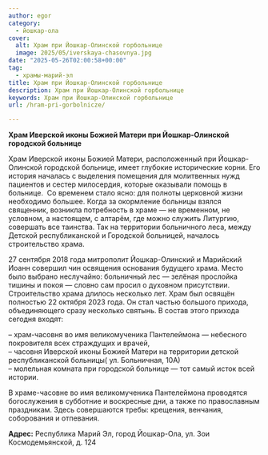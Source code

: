 ```yaml
---
author: egor
category:
  - йошкар-ола
cover:
  alt: Храм при Йошкар-Олинской горбольнице
  image: 2025/05/iverskaya-chasovnya.jpg
date: "2025-05-26T02:00:58+00:00"
tag:
  - храмы-марий-эл
title: Храм при Йошкар-Олинской горбольнице
description: Храм при Йошкар-Олинской горбольнице
keywords: Храм при Йошкар-Олинской горбольнице
url: /hram-pri-gorbolnicze/

---
```

**Храм Иверской иконы Божией Матери при Йошкар-Олинской городской больнице**

Храм Иверской иконы Божией Матери, расположенный при Йошкар-Олинской городской больнице, имеет глубокие исторические корни. Его история началась с выделения помещения для молитвенных нужд пациентов и сестер милосердия, которые оказывали помощь в больнице.  Со временем стало ясно: для полноты церковной жизни необходимо большее. Когда за окормление больницы взялся священник, возникла потребность в храме — не временном, не условном, а настоящем, с алтарём, где можно служить Литургию, совершать все таинства. Так на территории больничного леса, между Детской республиканской и Городской больницей, началось строительство храма.

27 сентября 2018 года митрополит Йошкар-Олинский и Марийский Иоанн совершил чин освящения основания будущего храма. Место было выбрано неслучайно: больничный лес — зелёная прослойка тишины и покоя — словно сам просил о духовном присутствии. Строительство храма длилось несколько лет. Храм был освящён полностью 22 октября 2023 года. Он стал частью большого прихода, объединяющего сразу несколько святынь. В состав этого прихода сегодня входят:

– храм-часовня во имя великомученика Пантелеймона — небесного покровителя всех страждущих и врачей,  
– часовня Иверской иконы Божией Матери на территории детской республиканской больницы( ул. Больничная, 10А)  
– молельная комната при городской больнице — тот самый исток всей истории.

В храме-часовне во имя великомученика Пантелеймона проводятся богослужения в субботние и воскресные дни, а также по православным праздникам. Здесь совершаются требы: крещения, венчания, соборования и отпевания.

**Адрес:** Республика Марий Эл, город Йошкар-Ола, ул. Зои Космодемьянской, д. 124
